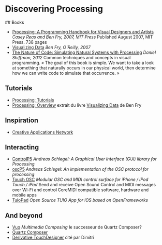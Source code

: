 # Discovering Processing

## Books

* [Processing: A Programming Handbook for Visual Designers and Artists](http://www.processing.org/books/)
  _Casey Reas and Ben Fry, 2007, MIT Press_
Published August 2007, MIT Press. 736 pages
* [Visualizing Data](http://processing.org/books/) _Ben Fry, O'Reilly, 2007_
* [The Nature of Code: Simulating Natural Systems with Processing](http://natureofcode.com)
  _Daniel Shiffman, 2012_ Common techniques and concepts in visual programming. « The goal
  of this book is simple. We want to take a look at something that naturally occurs in our
  physical world, then determine how we can write code to simulate that occurrence. »
  
## Tutorials

* [Processing: Tutorials](http://www.processing.org/tutorials/)
* [Processing: Overview](http://www.processing.org/tutorials/overview/) extrait du livre
  [Visualizing Data](http://processing.org/books/) de Ben Fry

## Inspiration

* [Creative Applications Network](http://www.creativeapplications.net)

## Interacting 

* [ControlP5](http://www.sojamo.de/libraries/controlP5/) _Andreas Schlegel: A Graphical
  User Interface (GUI) library for Processing_
* [oscP5](http://www.sojamo.de/libraries/oscP5/) _Andreas Schlegel: An implementation of the OSC protocol for processing_
* [Touch OSC](http://hexler.net/software/touchosc) _Modular OSC and MIDI control surface
  for iPhone / iPod Touch / iPad_ Send and receive Open Sound Control and MIDI messages
  over Wi-Fi and control CoreMIDI compatible software, hardware and mobile apps
* [TuioPad](https://code.google.com/p/tuiopad/) _Open Source TUIO App for iOS based
  on OpenFrameworks_

## And beyond

* [Vuo](http://vuo.org) _Multimedia Composing_ le successeur de Quartz Composer?
* [Quartz Composer](http://en.wikipedia.org/wiki/Quartz_Composer)
* [Derivative TouchDesigner](https://www.derivative.ca) cité par Dimitri
